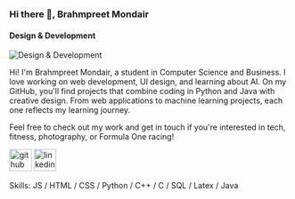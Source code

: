 ### Hi there 👋, Brahmpreet Mondair
#### Design & Development
![Design & Development](https://media.licdn.com/dms/image/D5616AQGip84avbOFtQ/profile-displaybackgroundimage-shrink_350_1400/0/1680648533950?e=1710979200&v=beta&t=QZQvA_zbAApb698anm7F8dq98MV36yQlQEYGkFIZNw8)

Hi! I'm Brahmpreet Mondair, a student in Computer Science and Business. I love working on web development, UI design, and learning about AI. On my GitHub, you'll find projects that combine coding in Python and Java with creative design. From web applications to machine learning projects, each one reflects my learning journey.

Feel free to check out my work and get in touch if you're interested in tech, fitness, photography, or Formula One racing!


[<img src='https://cdn.jsdelivr.net/npm/simple-icons@3.0.1/icons/github.svg' alt='github' height='40'>](https://github.com/Brahm04)  [<img src='https://cdn.jsdelivr.net/npm/simple-icons@3.0.1/icons/linkedin.svg' alt='linkedin' height='40'>](https://www.linkedin.com/in/www.linkedin.com/in/brahm-mondair/)  




Skills: JS / HTML / CSS / Python / C++ / C / SQL / Latex / Java

